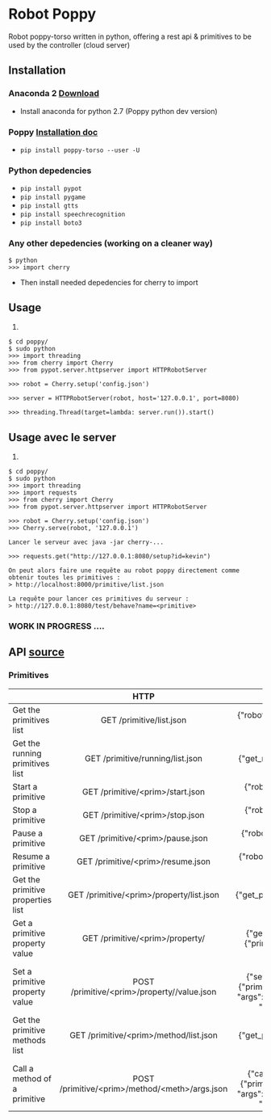 # Robot Poppy
Robot poppy-torso written in python, offering a rest api & primitives to be used by the controller (cloud server)

## Installation

### Anaconda 2 [Download](https://www.continuum.io/downloads)
- Install anaconda for python 2.7 (Poppy python dev version)

### Poppy [Installation doc](https://docs.poppy-project.org/en/installation/install-poppy-softwares.html)
- `pip install poppy-torso --user -U`


### Python depedencies
- `pip install pypot`
- `pip install pygame`
- `pip install gtts`
- `pip install speechrecognition`
- `pip install boto3`

### Any other depedencies (working on a cleaner way)
```
$ python
>>> import cherry
```
- Then install needed depedencies for cherry to import

## Usage

1. 
```
$ cd poppy/
$ sudo python
>>> import threading
>>> from cherry import Cherry
>>> from pypot.server.httpserver import HTTPRobotServer

>>> robot = Cherry.setup('config.json')

>>> server = HTTPRobotServer(robot, host='127.0.0.1', port=8080)

>>> threading.Thread(target=lambda: server.run()).start()
```


## Usage avec le server

1. 
```
$ cd poppy/
$ sudo python
>>> import threading
>>> import requests
>>> from cherry import Cherry
>>> from pypot.server.httpserver import HTTPRobotServer

>>> robot = Cherry.setup('config.json')
>>> Cherry.serve(robot, '127.0.0.1')

Lancer le serveur avec java -jar cherry-...

>>> requests.get("http://127.0.0.1:8080/setup?id=kevin")

On peut alors faire une requête au robot poppy directement comme obtenir toutes les primitives :
> http://localhost:8000/primitive/list.json

La requête pour lancer ces primitives du serveur :
> http://127.0.0.1:8080/test/behave?name=<primitive>
```

### WORK IN PROGRESS ....

## API [source](https://github.com/poppy-project/pypot/blob/master/REST-APIs.md)

### Primitives

|  | HTTP | JSON | Example of answer |
|-----------------------------------|:-------------------------------------------------:|:--------------------------------------------------------------------------------------------------------------------------------------------:|:----------------------------------------------------------------------:|
| Get the primitives list | GET /primitive/list.json | {"robot": {"get_primitives_list": ""}} | {'primitives': ["stand_up", "sit", "head_tracking"]} |
| Get the running primitives list | GET /primitive/running/list.json | {"robot": {"get_running_primitives_list": ""}} | {'primitives': ["head_tracking"]} |
| Start a primitive | GET /primitive/\<prim>/start.json | {"robot": {"start_primitive": {"primitive": "<prim>"}}} | {} |
| Stop a primitive | GET /primitive/\<prim>/stop.json | {"robot": {"stop_primitive": {"primitive": "<prim>"}}} | {} |
| Pause a primitive | GET /primitive/\<prim>/pause.json | {"robot": {"pause_primitive": {"primitive": "<prim>"}}} | {} |
| Resume a primitive | GET /primitive/\<prim>/resume.json | {"robot": {"resume_primitive": {"primitive": "<prim>"}}} | {} |
| Get the primitive properties list | GET /primitive/\<prim>/property/list.json | {"robot": {"get_primitive_properties_list": {"primitive": "<prim>"}}} | {"property": ["filter", "smooth"]} |
| Get a primitive property value | GET /primitive/\<prim>/property/<prop> | {"robot": {"get_primitive_property": {"primitive": "<prim>", "property": "<prop>"}}} | {"sin.amp": 30.0} |
| Set a primitive property value | POST /primitive/\<prim>/property/<prop>/value.json | {"robot": {"set_primitive_property": {"primitive": "<prim>", "property": "<prop>", "args": {"arg1": "val1", "arg2": "val2", "...": "..."}}}} | {} |
| Get the primitive methods list | GET /primitive/\<prim>/method/list.json | {"robot": {"get_primitive_methods_list": {"primitive": "<prim>"}}} | {"methods": ["get_tracked_faces", "start", "stop", "pause", "resume"]} |
| Call a method of a primitive | POST /primitive/\<prim>/method/\<meth>/args.json | {"robot": {"call_primitive_method": {"primitive": "<prim>", "method": "<meth>", "args": {"arg1": "val1", "arg2": "val2", "...": "..."}}}} |  |
